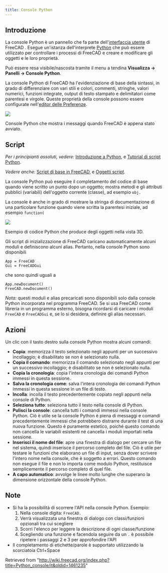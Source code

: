 ```yaml
---
title: Console Python
---
```

## Introduzione

La console Python è un pannello che fa parte dell'[interfaccia utente](/Interface/it "Interface/it") di FreeCAD . Esegue un'istanza dell'interprete [Python](/Python/it "Python/it") che può essere utilizzato per controllare i processi di FreeCAD e creare e modificare gli oggetti e le loro proprietà.

Può essere resa visibile/nascosta tramite il menu a tendina **Visualizza → Panelli → Console Python**.

La console Python di FreeCAD ha l'evidenziazione di base della sintassi, in grado di differenziare con vari stili e colori, commenti, stringhe, valori numerici, funzioni integrate, output di testo stampato e delimitatori come parentesi e virgole. Queste proprietà della console possono essere configurate nell'[editor delle Preferenze](/Preferences_Editor/it "Preferences Editor/it").

![](/images/FreeCAD_Python_console.png)

Console Python che mostra i messaggi quando FreeCAD è appena stato avviato.

## Script

*Per i principianti assoluti, vedere:* [Introduzione a Python](/Introduction_to_Python/it "Introduction to Python/it"), e [Tutorial di script Python](/Python_scripting_tutorial/it "Python scripting tutorial/it").

*Vedere anche:* [Script di base in FreeCAD](/FreeCAD_Scripting_Basics/it "FreeCAD Scripting Basics/it"), e [Oggetti script](/Scripted_objects/it "Scripted objects/it").

La console Python può eseguire il completamento del codice di base quando viene scritto un punto dopo un oggetto; mostra metodi e gli attributi pubblici (variabili) dell'oggetto corrente (classe), ad esempio `obj.`

La console è anche in grado di mostrare la stringa di documentazione di una particolare funzione quando viene scritta la parentesi iniziale, ad esempio `function(`

![](/images/FreeCAD_Python_console_example.png)

Esempio di codice Python che produce degli oggetti nella vista 3D.

Gli script di inizializzazione di FreeCAD caricano automaticamente alcuni moduli e definiscono alcuni alias. Pertanto, nella console Python sono disponibili

```
App = FreeCAD
Gui = FreeCADGui

```

che sono quindi uguali a

```
App.newDocument()
FreeCAD.newDocument()

```

*Nota:* questi moduli e alias precaricati sono disponibili solo dalla console Python incorporata nel programma FreeCAD. Se si usa FreeCAD come libreria in un programma esterno, bisogna ricordarsi di caricare i moduli `FreeCAD` e `FreeCADGui` e, se lo si desidera, definire gli alias necessari.

## Azioni

Un clic con il tasto destro sulla console Python mostra alcuni comandi:

* **Copia**: memorizza il testo selezionato negli appunti per un successivo incollaggio; è disabilitato se non è selezionato nulla.
* **Copia il comando**: memorizza il comando selezionato negli appunti per un successivo incollaggio; è disabilitato se non è selezionato nulla.
* **Copia la cronologia**: copia l'intera cronologia dei comandi Python immessi in questa sessione.
* **Salva la cronologia come**: salva l'intera cronologia dei comandi Python immessi in questa sessione in un file di testo.
* **Incolla**: incolla il testo precedentemente copiato negli appunti nella console di Python.
* **Seleziona tutto**: seleziona tutto il testo nella console di Python.
* **Pulisci la console**: cancella tutti i comandi immessi nella console Python. Ciò è utile se la console Python è piena di messaggi e comandi precedentemente immessi che potrebbero distrarre durante il test di una nuova funzione. Questo è puramente estetico, poiché questo comando non cancella le variabili esistenti né cancella i moduli importati nella sessione.
* **Inserisci il nome del file**: apre una finestra di dialogo per cercare un file nel sistema, quindi inserisce il percorso completo del file. Ciò è utile per testare le funzioni che elaborano un file di input, senza dover scrivere l'intero nome nella console, che è soggetto a errori. Questo comando non esegue il file e non lo importa come modulo Python, restituisce semplicemente il percorso completo di quel file.
* **A capo automatico**: avvolge le linee molto lunghe che superano la dimensione orizzontale della console Python.

## Note

* Si ha la possibilità di scorrere l'API nella console Python. Esempio:
  1. Nella console digita: `FreeCAD.`
  2. Verrà visualizzata una finestra di dialogo con classi/funzioni opzionali tra cui scegliere
  3. Scorri l'elenco per leggere la descrizione di ogni classe/funzione
  4. Scegliendo una funzione e facendola seguire da un `.` è possibile ripetere i passaggi 2 e 3 per approfondire l'API
* Il completamento di etichette/parole è supportato utilizzando la scorciatoia Ctrl+Space

Retrieved from "<http://wiki.freecad.org/index.php?title=Python_console/it&oldid=1461235>"